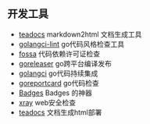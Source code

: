 ## 开发工具

- [teadocs](https://cnpmjs.org/package/teadocs) markdown2html 文档生成工具
- [golangci-lint](https://github.com/golangci/golangci-lint) go代码风格检查工具
- [fossa](https://app.fossa.com) 代码依赖许可证检查
- [goreleaser](https://github.com/goreleaser/goreleaser) go跨平台编译发布
- [golangci](https://github.com/golangci/golangci) go代码持续集成
- [goreportcard](https://goreportcard.com/) go代码检查
- [Badges](https://shields.io/) Badges 的神器
- [xray](https://github.com/chaitin/xray) web安全检查
- [teadocs](https://github.com/teadocs/teadocs) 文档生成html部署